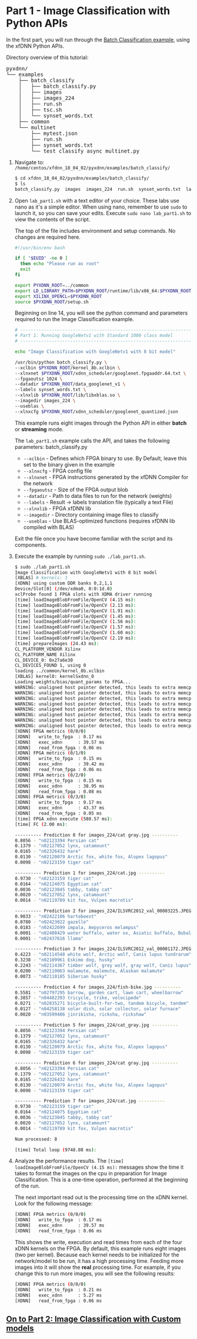 # Part 1 - Image Classification with Python APIs
In the first part, you will run through the [Batch Classification example][], using the xfDNN Python APIs.

Directory overview of this tutorial:

<pre>
pyxdnn/
└── examples
    ├── batch_classify
    │   ├── batch_classify.py					
    │   ├── images
    │   ├── images_224
    │   ├── run.sh
    │   ├── tsc.sh											
    │   └── synset_words.txt
    ├── common
    └── multinet
        ├── mytest.json
        ├── run.sh
        ├── synset_words.txt
        └── test_classify_async_multinet.py
</pre>

1. Navigate to: `/home/centos/xfdnn_18_04_02/pyxdnn/examples/batch_classify/`

	```bash
	$ cd xfdnn_18_04_02/pyxdnn/examples/batch_classify/
	$ ls
	batch_classify.py  images  images_224  run.sh  synset_words.txt  lab_part1.sh lab_part2.sh
	```

2. Open `lab_part1.sh` with a text editor of your choice. These labs use nano as it's a simple editor. When using nano, remember to use `sudo` to launch it, so you can save your edits. Execute `sudo nano lab_part1.sh` to view the contents of the script.

	The top of the file includes environment and setup commands. No changes are required here.  
	```sh
	#!/usr/bin/env bash

	if [ "$EUID" -ne 0 ]
	  then echo "Please run as root"
	  exit
	fi

	export PYXDNN_ROOT=../common
	export LD_LIBRARY_PATH=$PYXDNN_ROOT/runtime/lib/x86_64:$PYXDNN_ROOT/lib
	export XILINX_OPENCL=$PYXDNN_ROOT
	source $PYXDNN_ROOT/setup.sh
	```
	Beginning on line 14, you will see the python command and parameters required to run the Image Classification example.
	```sh
	# --------------------------------------------------------------------
	# Part 1: Running GoogleNetv1 with Standard 1000 class model
	# -------------------------------------------------------------------

	echo "Image Classification with GoogleNetv1 with 8 bit model"

	/usr/bin/python batch_classify.py \
	--xclbin $PYXDNN_ROOT/kernel_8b.xclbin \
	--xlnxnet $PYXDNN_ROOT/xdnn_scheduler/googlenet.fpgaaddr.64.txt \
	--fpgaoutsz 1024 \
	--datadir $PYXDNN_ROOT/data_googlenet_v1 \
	--labels synset_words.txt \
	--xlnxlib $PYXDNN_ROOT/lib/libxblas.so \
	--imagedir images_224 \
	--useblas \
	--xlnxcfg $PYXDNN_ROOT/xdnn_scheduler/googlenet_quantized.json

	```

	This example runs eight images through the Python API in either **batch** or **streaming** mode.

	The `lab_part1.sh` example calls the API, and takes the following parameters:
	batch_classify.py
	- `--xclbin` 		- Defines which FPGA binary to use. By Default, leave this set to the binary given in the example
	- `--xlnxcfg` 	- FPGA config file
	- `--xlnxnet` 	- FPGA instructions generated by the xfDNN Compiler for the network
	- `--fpgaoutsz`	- Size of the FPGA output blob
	- `--datadir`		- Path to data files to run for the network (weights)
	- `--labels`		- Result -> labels translation file (typically a text File)
	- `--xlnxlib`		- FPGA xfDNN lib
	- `--imagedir`	- Directory containing image files to classify
	- `--useblas`		- Use BLAS-optimized functions (requires xfDNN lib compiled with BLAS)

	Exit the file once you have become familiar with the script and its components.

3. Execute the example by running `sudo ./lab_part1.sh`.

	```sh
	$ sudo ./lab_part1.sh
	Image Classification with GoogleNetv1 with 8 bit model
	[XBLAS] # kernels: 1
	[XDNN] using custom DDR banks 0,2,1,1
	Device/Slot[0] (/dev/xdma0, 0:0:1d.0)
	xclProbe found 1 FPGA slots with XDMA driver running
	[time] loadImageBlobFromFile/OpenCV (4.15 ms):
	[time] loadImageBlobFromFile/OpenCV (2.13 ms):
	[time] loadImageBlobFromFile/OpenCV (1.91 ms):
	[time] loadImageBlobFromFile/OpenCV (1.45 ms):
	[time] loadImageBlobFromFile/OpenCV (1.56 ms):
	[time] loadImageBlobFromFile/OpenCV (1.57 ms):
	[time] loadImageBlobFromFile/OpenCV (1.60 ms):
	[time] loadImageBlobFromFile/OpenCV (2.19 ms):
	[time] prepareImages (24.43 ms):
	CL_PLATFORM_VENDOR Xilinx
	CL_PLATFORM_NAME Xilinx
	CL_DEVICE_0: 0x27a6e30
	CL_DEVICES_FOUND 1, using 0
	loading ../common/kernel_8b.xclbin
	[XBLAS] kernel0: kernelSxdnn_0
	Loading weights/bias/quant_params to FPGA...
	WARNING: unaligned host pointer detected, this leads to extra memcpy
	WARNING: unaligned host pointer detected, this leads to extra memcpy
	WARNING: unaligned host pointer detected, this leads to extra memcpy
	WARNING: unaligned host pointer detected, this leads to extra memcpy
	WARNING: unaligned host pointer detected, this leads to extra memcpy
	WARNING: unaligned host pointer detected, this leads to extra memcpy
	WARNING: unaligned host pointer detected, this leads to extra memcpy
	WARNING: unaligned host pointer detected, this leads to extra memcpy
	[XDNN] FPGA metrics (0/0/0)
	[XDNN]   write_to_fpga  : 0.17 ms
	[XDNN]   exec_xdnn      : 39.57 ms
	[XDNN]   read_from_fpga : 0.06 ms
	[XDNN] FPGA metrics (0/1/0)
	[XDNN]   write_to_fpga  : 0.15 ms
	[XDNN]   exec_xdnn      : 39.42 ms
	[XDNN]   read_from_fpga : 0.06 ms
	[XDNN] FPGA metrics (0/2/0)
	[XDNN]   write_to_fpga  : 0.15 ms
	[XDNN]   exec_xdnn      : 38.95 ms
	[XDNN]   read_from_fpga : 0.08 ms
	[XDNN] FPGA metrics (0/3/0)
	[XDNN]   write_to_fpga  : 0.17 ms
	[XDNN]   exec_xdnn      : 43.37 ms
	[XDNN]   read_from_fpga : 0.05 ms
	[time] FPGA xdnn execute (580.57 ms):
	[time] FC (2.00 ms):

	---------- Prediction 0 for images_224/cat gray.jpg ----------
	0.8056 - "n02123394 Persian cat"
	0.1379 - "n02127052 lynx, catamount"
	0.0165 - "n02326432 hare"
	0.0130 - "n02120079 Arctic fox, white fox, Alopex lagopus"
	0.0098 - "n02123159 tiger cat"

	---------- Prediction 1 for images_224/cat.jpg ----------
	0.9730 - "n02123159 tiger cat"
	0.0164 - "n02124075 Egyptian cat"
	0.0036 - "n02123045 tabby, tabby cat"
	0.0020 - "n02127052 lynx, catamount"
	0.0014 - "n02119789 kit fox, Vulpes macrotis"

	---------- Prediction 2 for images_224/ILSVRC2012_val_00003225.JPEG ----------
	0.9033 - "n02422106 hartebeest"
	0.0780 - "n02423022 gazelle"
	0.0183 - "n02422699 impala, Aepyceros melampus"
	0.0001 - "n02408429 water buffalo, water ox, Asiatic buffalo, Bubalus bubalis"
	0.0001 - "n02437616 llama"

	---------- Prediction 3 for images_224/ILSVRC2012_val_00001172.JPEG ----------
	0.4223 - "n02114548 white wolf, Arctic wolf, Canis lupus tundrarum"
	0.3238 - "n02109961 Eskimo dog, husky"
	0.2243 - "n02114367 timber wolf, grey wolf, gray wolf, Canis lupus"
	0.0200 - "n02110063 malamute, malemute, Alaskan malamute"
	0.0073 - "n02110185 Siberian husky"

	---------- Prediction 4 for images_224/fish-bike.jpg ----------
	0.5581 - "n02797295 barrow, garden cart, lawn cart, wheelbarrow"
	0.3857 - "n04482393 tricycle, trike, velocipede"
	0.0271 - "n02835271 bicycle-built-for-two, tandem bicycle, tandem"
	0.0127 - "n04258138 solar dish, solar collector, solar furnace"
	0.0020 - "n03599486 jinrikisha, ricksha, rickshaw"

	---------- Prediction 5 for images_224/cat_gray.jpg ----------
	0.8056 - "n02123394 Persian cat"
	0.1379 - "n02127052 lynx, catamount"
	0.0165 - "n02326432 hare"
	0.0130 - "n02120079 Arctic fox, white fox, Alopex lagopus"
	0.0098 - "n02123159 tiger cat"

	---------- Prediction 6 for images_224/cat gray.jpg ----------
	0.8056 - "n02123394 Persian cat"
	0.1379 - "n02127052 lynx, catamount"
	0.0165 - "n02326432 hare"
	0.0130 - "n02120079 Arctic fox, white fox, Alopex lagopus"
	0.0098 - "n02123159 tiger cat"

	---------- Prediction 7 for images_224/cat.jpg ----------
	0.9730 - "n02123159 tiger cat"
	0.0164 - "n02124075 Egyptian cat"
	0.0036 - "n02123045 tabby, tabby cat"
	0.0020 - "n02127052 lynx, catamount"
	0.0014 - "n02119789 kit fox, Vulpes macrotis"

	Num processed: 8

	[time] Total loop (9748.08 ms):

	```
4. Analyze the performance results. The `[time] loadImageBlobFromFile/OpenCV (4.15 ms):` messages show the time it takes to format the images on the cpu in preparation for Image Classification. This is a one-time operation, performed at the beginning of the run.

	The next important read out is the processing time on the xDNN kernel. Look for the following message:
	```sh
	[XDNN] FPGA metrics (0/0/0)
	[XDNN]   write_to_fpga  : 0.17 ms
	[XDNN]   exec_xdnn      : 39.57 ms
	[XDNN]   read_from_fpga : 0.06 ms
	```
	This shows the write, execution and read times from each of the four xDNN kernels on the FPGA. By default, this example runs eight images (two per kernel). Because each kernel needs to be initialized for the network/model to be run, it has a high processing time. Feeding more images into it will show the **real** processing time. For example, if you change this to run more images, you will see the following results:
	```sh
	[XDNN] FPGA metrics (0/0/0)
	[XDNN]   write_to_fpga  : 0.21 ms
	[XDNN]   exec_xdnn      : 5.27 ms
	[XDNN]   read_from_fpga : 0.06 ms
	```

## [On to Part 2: Image Classification with Custom models][]


  [here]: tutorials/launching_instance.md
  [compiler]: tutorials/compile.md
  [quantizer]: tutorials/quantize.md
  [Xilinx ML Suite]: https://github.com/Xilinx/ML-Suite
  [Batch Classification example]: https://github.com/Xilinx/ML-Suite/blob/master/pythonexample.md
  [On to Part 2: Image Classification with Custom models]: tsc_part2.md
